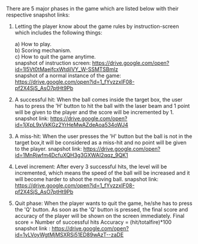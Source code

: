 There are 5 major phases in the game which are listed below with their respective snapshot links:

  1) Letting the player know about the game rules by instruction-screen which includes the following things:

      a) How to play. <br>
      b) Scoring mechanism. <br>
      c) How to quit the game anytime. <br>
       snapshot of instruction screen: https://drive.google.com/open?id=1I5Vt0tMaejfcxWtdilVY_W-SSMTSBmlz <br>
      snapshot of a normal instance of the game: https://drive.google.com/open?id=1_fYvzzxIF08-pf2X4SjS_AsO7ptHt9Pb <br>

  2) A successful hit: When the ball comes inside the target box, the user has to press the 'H' button to hit the ball with the laser beam and 1 point will be given to the player and the score will be incremented by 1.
    snapshot link: https://drive.google.com/open?id=1jXpL9xVkKGz2YrHeMwAZdeAoa534oWJ4 <br>

  3) A miss-hit: When the user presses the 'H' button but the ball is not in the target box,it will be considered as a miss-hit and no point will be given to the player.
    snapshot link: https://drive.google.com/open?id=1MnRjwfm4DcfuXQH3g3GXWAI2qqz_9QK1

  4) Level increment: After every 3 successful hits, the level will be incremented, which means the speed of the ball will be increased and it will become harder to shoot the moving ball.
    snapshot link: https://drive.google.com/open?id=1_fYvzzxIF08-pf2X4SjS_AsO7ptHt9Pb

  5) Quit phase: When the player wants to quit the game, he/she has to press the 'Q' button. As soon as the 'Q' button is pressed, the final score and accuracy of the player will be shown on the screen immediately.
    Final score = Number of successful hits
    Accuracy = (hit/totalfire)*100
    snapshot link : https://drive.google.com/open?id=1yLVoyWgtMjMSXRSi51ED89wAzT--zaDE
